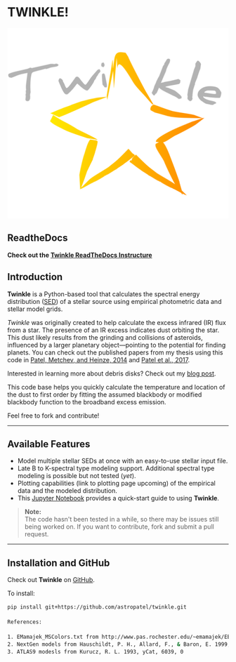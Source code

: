 # TWINKLE!

![Twinkle Logo](./docs/source/_static/Logo/twinkle_logo_light.png)

## ReadtheDocs

**Check out the [Twinkle ReadTheDocs Instructure](https://twinkle.readthedocs.io/en/latest/)**

## Introduction

**Twinkle** is a Python-based tool that calculates the spectral energy distribution ([SED](https://coolwiki.ipac.caltech.edu/index.php/SED_plots_introduction)) of a stellar source using empirical photometric data and stellar model grids.

*Twinkle* was originally created to help calculate the excess infrared (IR) flux from a star. The presence of an IR excess indicates dust orbiting the star. This dust likely results from the grinding and collisions of asteroids, influenced by a larger planetary object—pointing to the potential for finding planets. You can check out the published papers from my thesis using this code in [Patel, Metchev, and Heinze, 2014](https://iopscience.iop.org/article/10.1088/0067-0049/212/1/10) and [Patel et al., 2017](https://iopscience.iop.org/article/10.3847/1538-3881/153/2/54).

Interested in learning more about debris disks? Check out my [blog post](http://cosmicdiary.org/geminiplanetimager/2015/03/04/debris-disks-searching-for-dust-to-find-planets/).

This code base helps you quickly calculate the temperature and location of the dust to first order by fitting the assumed blackbody or modified blackbody function to the broadband excess emission.

Feel free to fork and contribute!

---

## Available Features

- Model multiple stellar SEDs at once with an easy-to-use stellar input file.
- Late B to K-spectral type modeling support. Additional spectral type modeling is possible but not tested (*yet*).
- Plotting capabilities (link to plotting page upcoming) of the empirical data and the modeled distribution.
- This [Jupyter Notebook](https://github.com/astropatel/twinkle/blob/master/Twinkle_Tutorial.ipynb) provides a quick-start guide to using **Twinkle**.

> **Note:**  
> The code hasn't been tested in a while, so there may be issues still being worked on. If you want to contribute, fork and submit a pull request.

---

## Installation and GitHub

Check out **Twinkle** on [GitHub](https://github.com/astropatel/twinkle).

To install:

```bash
pip install git+https://github.com/astropatel/twinkle.git

References:

1. EMamajek_MSColors.txt from http://www.pas.rochester.edu/~emamajek/EEM_dwarf_UBVIJHK_colors_Teff.txt
2. NextGen models from Hauschildt, P. H., Allard, F., & Baron, E. 1999, ApJ, 512, 377
3. ATLAS9 modesls from Kurucz, R. L. 1993, yCat, 6039, 0

